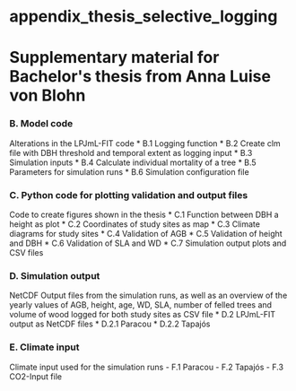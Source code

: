 # appendix_thesis_selective_logging
<h1> Supplementary material for Bachelor's thesis from Anna Luise von Blohn </h1>


<h3> B.	Model code</h3>
Alterations in the LPJmL-FIT code 
* B.1 Logging function
* B.2 Create clm file with DBH threshold and temporal extent as logging input
* B.3 Simulation inputs
* B.4 Calculate individual mortality of a tree
* B.5 Parameters for simulation runs
* B.6 Simulation configuration file

<h3> C.	Python code for plotting validation and output files </h3>
Code to create figures shown in the thesis 
* C.1 Function between DBH a height as plot
* C.2 Coordinates of study sites as map
* C.3 Climate diagrams for study sites
* C.4 Validation of AGB
* C.5 Validation of height and DBH
* C.6 Validation of SLA and WD
* C.7 Simulation output plots and CSV files

<h3> D.	Simulation output </h3>
NetCDF Output files from the simulation runs, as well as an overview of the yearly values of AGB, height, age, WD, SLA, number of felled trees and volume of wood logged for both study sites as CSV file
* D.2 LPJmL-FIT output as NetCDF files
* D.2.1 Paracou
* D.2.2 Tapajós

<h3> E.	Climate input </h3>
Climate input used for the simulation runs 
- F.1 Paracou
- F.2 Tapajós
- F.3 CO2-Input file
